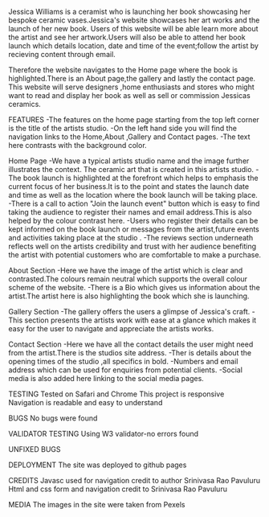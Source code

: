 
Jessica Williams is a ceramist who is launching her book showcasing her bespoke ceramic vases.Jessica's website showcases her art works and the launch of her new book.
Users of this website will be able learn more about the artist and see her artwork.Users will also be able to attend her book launch which details location, date and time of the event;follow the artist by 
recieving content through email.  

Therefore the website navigates to the Home page where the book is highlighted.There is an About page,the gallery and lastly the contact page.
This website will serve designers ,home enthusiasts and stores who might want to read and display her book as well as sell or commission Jessicas ceramics.

FEATURES
-The features on the home page starting from the top left corner is the title of the artists studio.
-On the left hand side you will find the navigation links to the Home,About ,Gallery and Contact pages.
-The text here contrasts with the background color.

Home Page
-We have a typical artists studio name and the image further illustrates the context. The ceramic art that is created in this artists studio.
-The book launch is highlighted at the forefront which helps to emphasis the current focus of her business.It is to the point and states the launch date and time as well as the location where the book launch will be taking place.
-There is a call to action "Join the launch event" button which is easy to find taking the audience to register their names and email address.This is also helped by the colour contrast here.
-Users who register their details can be kept informed on the book launch or messages from the artist,future events and activities taking place at the studio . 
-The reviews section underneath reflects well on the artists credibility and trust with her audience benefiting the artist with potential customers who are comfortable to make a purchase.

About Section
-Here we have the image of the artist which is clear and contrasted.The colours remain neutral which supports the overall colour scheme of the website.
-There is a Bio which gives us information about the artist.The artist here is also highlighting the book which she is launching.

Gallery Section
-The gallery offers the users a glimpse of Jessica's craft.
-This section presents the artists work with ease at a glance which makes it easy for the user to navigate and appreciate the artists works.

Contact Section
-Here we have all the contact details the user might need from the artist.There is the studios site address.
-Ther is details about the opening times of the studio ,all specifics in bold.
-Numbers and email address which can be used for enquiries from potential clients.
-Social media is also added here linking to the social media pages.




TESTING
Tested on Safari and Chrome
This project is responsive
Navigation is readable and easy to understand

BUGS
No bugs were found

VALIDATOR TESTING
Using W3 validator-no errors found

UNFIXED BUGS


DEPLOYMENT
The site was deployed to github pages



CREDITS
Javasc used for navigation credit to author Srinivasa Rao Pavuluru
Html and css form and navigation credit to Srinivasa Rao Pavuluru


MEDIA
The images in the site were taken from Pexels




